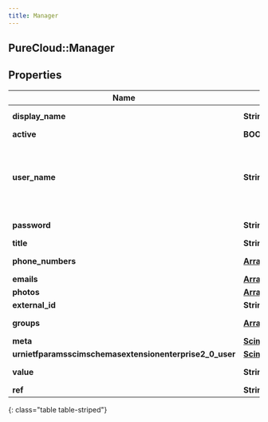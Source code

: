 ```yaml
---
title: Manager
---
```

## PureCloud::Manager

## Properties

|Name | Type | Description | Notes|
|------------ | ------------- | ------------- | -------------|
| **display_name** | **String** | Display Name | [optional] |
| **active** | **BOOLEAN** | Active flag | [optional] |
| **user_name** | **String** | User Name (Must be Unique) maps to PureCloud e-mail address | [optional] |
| **password** | **String** | Password (updateOnly) | [optional] |
| **title** | **String** | Title | [optional] |
| **phone_numbers** | [**Array&lt;ScimPhoneNumber&gt;**](ScimPhoneNumber.html) | Phone numbers | [optional] |
| **emails** | [**Array&lt;ScimEmail&gt;**](ScimEmail.html) | Emails | [optional] |
| **photos** | [**Array&lt;Photo&gt;**](Photo.html) | Photos | [optional] |
| **external_id** | **String** | External ID | [optional] |
| **groups** | [**Array&lt;ScimV2GroupReference&gt;**](ScimV2GroupReference.html) | Group References | [optional] |
| **meta** | [**ScimMetadata**](ScimMetadata.html) |  | [optional] |
| **urnietfparamsscimschemasextensionenterprise2_0_user** | [**ScimV2EnterpriseUser**](ScimV2EnterpriseUser.html) |  | [optional] |
| **value** | **String** | Identifier of the Manager | [optional] |
| **ref** | **String** | Ref to entity | [optional] |
{: class="table table-striped"}


